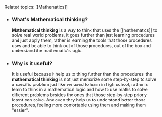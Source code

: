 Related topics:  [[Mathematics]]

+ ### What's Mathematical thinking?
	**Mathematical thinking** is a way to think that uses the [[mathematics]] to solve real world problems, it goes further than just learning procedures and just apply them, rather is learning the tools that those procedures uses and be able to think out of those procedures, out of the box and understand the mathematic's logic.

+ ### Why is it useful?
	It is useful because it help us to thing further than the procedures, the **mathematical thinking** is not just memorize some step-by-step to solve a specific problem just like we used to learn in high school, rather is learn to think in a mathematical logic and how to use maths to solve different problems besides the ones that those step-by-step priorly learnt can solve.
	And even they help us to understand better those procedures, feeling more confortable using them and making them "easier".  
